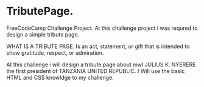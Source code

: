 # TributePage.
FreeCodeCamp Challenge Project.
 At this challenge project i was requred to design a simple tribute page.
 
   WHAT IS A TRIBUTE PAGE.
    Is an act, statement, or gift that is intended to show gratitude, respect, or admiration.

At this challenge i will design a tribute page about mwl JULIUS K. NYERERE the first president of TANZANIA UNITED REPUBLIC.
 I Will use the basic HTML and CSS knowldge to my challenge.
